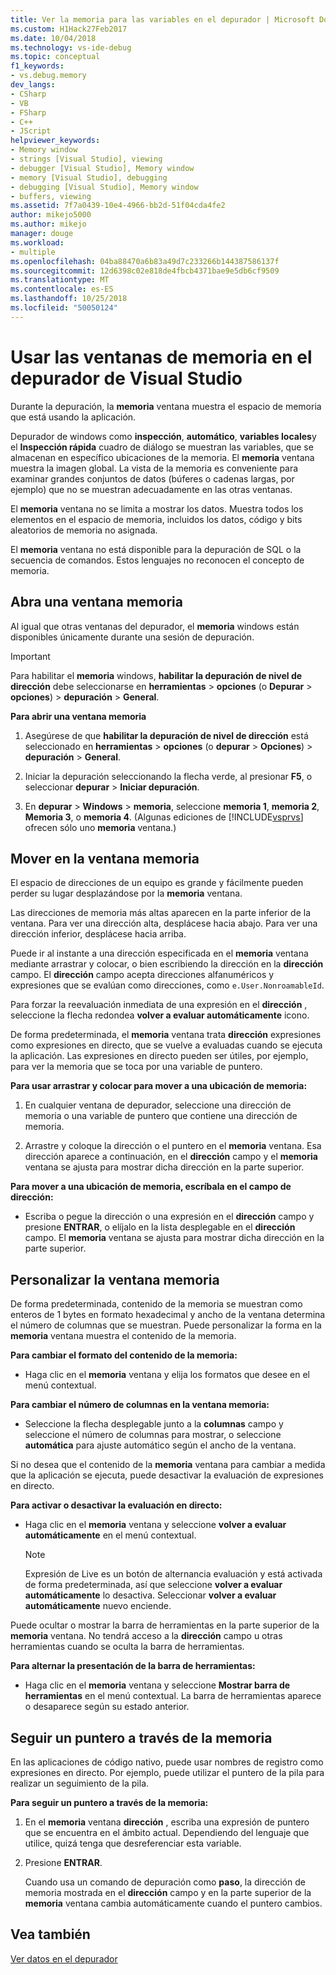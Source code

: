 ```yaml
---
title: Ver la memoria para las variables en el depurador | Microsoft Docs
ms.custom: H1Hack27Feb2017
ms.date: 10/04/2018
ms.technology: vs-ide-debug
ms.topic: conceptual
f1_keywords:
- vs.debug.memory
dev_langs:
- CSharp
- VB
- FSharp
- C++
- JScript
helpviewer_keywords:
- Memory window
- strings [Visual Studio], viewing
- debugger [Visual Studio], Memory window
- memory [Visual Studio], debugging
- debugging [Visual Studio], Memory window
- buffers, viewing
ms.assetid: 7f7a0439-10e4-4966-bb2d-51f04cda4fe2
author: mikejo5000
ms.author: mikejo
manager: douge
ms.workload:
- multiple
ms.openlocfilehash: 04ba88470a6b83a49d7c233266b144387586137f
ms.sourcegitcommit: 12d6398c02e818de4fbcb4371bae9e5db6cf9509
ms.translationtype: MT
ms.contentlocale: es-ES
ms.lasthandoff: 10/25/2018
ms.locfileid: "50050124"
---
```

# <a name="use-the-memory-windows-in-the-visual-studio-debugger"></a>Usar las ventanas de memoria en el depurador de Visual Studio

Durante la depuración, la **memoria** ventana muestra el espacio de memoria que está usando la aplicación. 

Depurador de windows como **inspección**, **automático**, **variables locales**y el **Inspección rápida** cuadro de diálogo se muestran las variables, que se almacenan en específico ubicaciones de la memoria. El **memoria** ventana muestra la imagen global. La vista de la memoria es conveniente para examinar grandes conjuntos de datos (búferes o cadenas largas, por ejemplo) que no se muestran adecuadamente en las otras ventanas. 

El **memoria** ventana no se limita a mostrar los datos. Muestra todos los elementos en el espacio de memoria, incluidos los datos, código y bits aleatorios de memoria no asignada.  

El **memoria** ventana no está disponible para la depuración de SQL o la secuencia de comandos. Estos lenguajes no reconocen el concepto de memoria.  
  
## <a name="open-a-memory-window"></a>Abra una ventana memoria  
  
Al igual que otras ventanas del depurador, el **memoria** windows están disponibles únicamente durante una sesión de depuración. 

>[!IMPORTANT]
>Para habilitar el **memoria** windows, **habilitar la depuración de nivel de dirección** debe seleccionarse en **herramientas** > **opciones** (o **Depurar** > **opciones**) > **depuración** > **General**. 

**Para abrir una ventana memoria**
  
1. Asegúrese de que **habilitar la depuración de nivel de dirección** está seleccionado en **herramientas** > **opciones** (o **depurar**  >  **Opciones**) > **depuración** > **General**. 
   
1. Iniciar la depuración seleccionando la flecha verde, al presionar **F5**, o seleccionar **depurar** > **Iniciar depuración**.  
   
2. En **depurar** > **Windows** > **memoria**, seleccione **memoria 1**, **memoria 2**, **Memoria 3**, o **memoria 4**. (Algunas ediciones de [!INCLUDE[vsprvs](../code-quality/includes/vsprvs_md.md)] ofrecen sólo uno **memoria** ventana.)  

## <a name="move-around-in-the-memory-window"></a>Mover en la ventana memoria  

El espacio de direcciones de un equipo es grande y fácilmente pueden perder su lugar desplazándose por la **memoria** ventana. 

Las direcciones de memoria más altas aparecen en la parte inferior de la ventana. Para ver una dirección alta, desplácese hacia abajo. Para ver una dirección inferior, desplácese hacia arriba.  

Puede ir al instante a una dirección especificada en el **memoria** ventana mediante arrastrar y colocar, o bien escribiendo la dirección en la **dirección** campo. El **dirección** campo acepta direcciones alfanuméricos y expresiones que se evalúan como direcciones, como `e.User.NonroamableId`. 

Para forzar la reevaluación inmediata de una expresión en el **dirección** , seleccione la flecha redondea **volver a evaluar automáticamente** icono. 

De forma predeterminada, el **memoria** ventana trata **dirección** expresiones como expresiones en directo, que se vuelve a evaluadas cuando se ejecuta la aplicación. Las expresiones en directo pueden ser útiles, por ejemplo, para ver la memoria que se toca por una variable de puntero.  

**Para usar arrastrar y colocar para mover a una ubicación de memoria:**  
   
1. En cualquier ventana de depurador, seleccione una dirección de memoria o una variable de puntero que contiene una dirección de memoria.  
   
2. Arrastre y coloque la dirección o el puntero en el **memoria** ventana. Esa dirección aparece a continuación, en el **dirección** campo y el **memoria** ventana se ajusta para mostrar dicha dirección en la parte superior. 
  
**Para mover a una ubicación de memoria, escríbala en el campo de dirección:**
  
- Escriba o pegue la dirección o una expresión en el **dirección** campo y presione **ENTRAR**, o elíjalo en la lista desplegable en el **dirección** campo. El **memoria** ventana se ajusta para mostrar dicha dirección en la parte superior.
  
## <a name="customize-the-memory-window"></a>Personalizar la ventana memoria 

De forma predeterminada, contenido de la memoria se muestran como enteros de 1 bytes en formato hexadecimal y ancho de la ventana determina el número de columnas que se muestran. Puede personalizar la forma en la **memoria** ventana muestra el contenido de la memoria.  
  
**Para cambiar el formato del contenido de la memoria:**  
  
-  Haga clic en el **memoria** ventana y elija los formatos que desee en el menú contextual.  
  
**Para cambiar el número de columnas en la ventana memoria:**
  
- Seleccione la flecha desplegable junto a la **columnas** campo y seleccione el número de columnas para mostrar, o seleccione **automática** para ajuste automático según el ancho de la ventana.  
  
Si no desea que el contenido de la **memoria** ventana para cambiar a medida que la aplicación se ejecuta, puede desactivar la evaluación de expresiones en directo. 

**Para activar o desactivar la evaluación en directo:**  
  
- Haga clic en el **memoria** ventana y seleccione **volver a evaluar automáticamente** en el menú contextual. 

  >[!NOTE]
  >Expresión de Live es un botón de alternancia evaluación y está activada de forma predeterminada, así que seleccione **volver a evaluar automáticamente** lo desactiva. Seleccionar **volver a evaluar automáticamente** nuevo enciende. 
  
Puede ocultar o mostrar la barra de herramientas en la parte superior de la **memoria** ventana. No tendrá acceso a la **dirección** campo u otras herramientas cuando se oculta la barra de herramientas.  
  
**Para alternar la presentación de la barra de herramientas:**  
  
- Haga clic en el **memoria** ventana y seleccione **Mostrar barra de herramientas** en el menú contextual. La barra de herramientas aparece o desaparece según su estado anterior.  
  
## <a name="follow-a-pointer-through-memory"></a>Seguir un puntero a través de la memoria  

En las aplicaciones de código nativo, puede usar nombres de registro como expresiones en directo. Por ejemplo, puede utilizar el puntero de la pila para realizar un seguimiento de la pila.  
  
**Para seguir un puntero a través de la memoria:**
  
1. En el **memoria** ventana **dirección** , escriba una expresión de puntero que se encuentra en el ámbito actual. Dependiendo del lenguaje que utilice, quizá tenga que desreferenciar esta variable.  
  
2. Presione **ENTRAR**.  
   
   Cuando usa un comando de depuración como **paso**, la dirección de memoria mostrada en el **dirección** campo y en la parte superior de la **memoria** ventana cambia automáticamente cuando el puntero cambios.  
  
## <a name="see-also"></a>Vea también  
 [Ver datos en el depurador](../debugger/viewing-data-in-the-debugger.md)